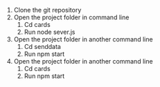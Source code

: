

1.	Clone the git repository
2.	Open the project folder in command line
    1.	Cd  cards
    2.	Run node  sever.js
3.	Open the project folder in another command line
    1.	Cd   senddata
    2.	Run npm start
4.	Open the project folder in another command line 
    1.	Cd  cards
    2.	Run npm start
